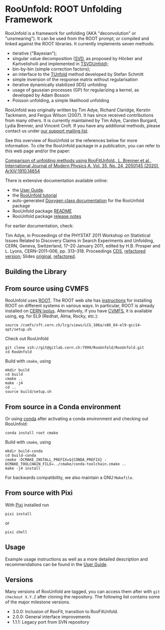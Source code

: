RooUnfold: ROOT Unfolding Framework
===

RooUnfold is a framework for unfolding (AKA "deconvolution" or
"unsmearing").  It can be used from the ROOT prompt, or compiled and
linked against the ROOT libraries.  It currently implements seven
methods:

  - iterative ("Bayesian");
  - singular value decomposition ([SVD](https://arxiv.org/abs/hep-ph/9509307), as proposed by Höcker and Kartvelishvili and implemented in [TSVDUnfold](https://root.cern.ch/doc/master/classTSVDUnfold.html));
  - bin-by-bin (simple correction factors);
  - an interface to the [TUnfold](https://root.cern.ch/doc/master/classTUnfold.html) method developed by Stefan Schmitt
  - simple inversion of the response matrix without regularisation
  - iterative dynamically stabilized (IDS) unfolding
  - usage of gaussian processes (GP) for regularizing a kernel, as developed by Adam Bosson
  - Poisson unfolding, a simple likelihood unfolding

RooUnfold was originally written by Tim Adye, Richard Claridge,
Kerstin Tackmann, and Fergus Wilson (2007). It has since received
contributions from many others.  It is currently maintained by Tim
Adye, Carsten Burgard, Lydia Brenner, and Vincent Croft. If you have
any additional methods, please contact us under [our support mailing
list](mailto:roounfold-support@cern.ch).

See this overview of RooUnfold or the references below for more
information. To cite the RooUnfold package in a publication, you can
refer to this web page and/or the paper:

[Comparison of unfolding methods using RooFitUnfold., L. Brenner et al., International Journal of Modern Physics A, Vol. 35, No. 24, 2050145 (2020)](https://doi.org/10.1142/S0217751X20501456), [ArXiV:1910.14654](https://arxiv.org/abs/1910.14654)

There is extensive documentation available online:
  - the [User Guide](https://gitlab.cern.ch/RooUnfold/documentation/-/blob/master/RooUnfold_user_guide.pdf).
  - the [RooUnfold tutorial](http://statisticalmethods.web.cern.ch/StatisticalMethods/unfolding/RooUnfold_01-Methods/)
  - auto-generated [Doxygen class documentation](http://roounfold.web.cern.ch/hierarchy.html) for the RooUnfold package
  - RooUnfold package [README](README.md)
  - RooUnfold package [release notes](History.md)

For earlier documentation, check:

Tim Adye, in Proceedings of the PHYSTAT 2011 Workshop on
    Statistical Issues Related to Discovery Claims in Search
    Experiments and Unfolding, CERN, Geneva, Switzerland, 17–20
    January 2011, edited by H.B. Prosper and L. Lyons, CERN–2011–006,
    pp. 313–318. Proceedings [CDS](https://cdsweb.cern.ch/record/1306523), [refactored version](https://roounfold.web.cern.ch/phystat2011_adye.pdf); Slides [original](https://indico.cern.ch/event/107747/contributions/32673/), [refactored](https://roounfold.web.cern.ch/adye_tim.pdf).

Building the Library
---

From source using CVMFS
----

RooUnfold uses [ROOT](https://root.cern.ch/). The ROOT web site has [instructions](https://root.cern/install/)
for installing ROOT on different systems in various ways.
In particular, ROOT is already installed on [CERN
lxplus](https://lxplusdoc.web.cern.ch/). Alternatively, if you have
[CVMFS](https://cernvm.cern.ch/fs/), it is available using, eg. for
EL9 (Redhat, Alma, Rocky, etc.):
```
source /cvmfs/sft.cern.ch/lcg/views/LCG_106a/x86_64-el9-gcc14-opt/setup.sh
```
Check out RooUnfold

    git clone ssh://git@gitlab.cern.ch:7999/RooUnfold/RooUnfold.git
    cd RooUnfold

Build with `cmake`, using

    mkdir build
    cd build
    cmake ..
    make -j4
    cd ..
    source build/setup.sh


From source in a Conda environment
----

Or using [conda](https://root.cern/install/#conda) after activating
a conda environment and checking out RooUnfold:
```
conda install root cmake
```

Build with `cmake`, using

    mkdir build-conda
    cd build-conda
    cmake -DCMAKE_INSTALL_PREFIX=${CONDA_PREFIX} -DCMAKE_TOOLCHAIN_FILE=../cmake/conda-toolchain.cmake ..
    make -j4 install

For backwards compatibility, we also maintain a GNU `Makefile`.

From source with Pixi
----

With [Pixi](https://pixi.sh/latest/installation/) installed run

```
pixi install
```

or

```
pixi shell
```

Usage
---

Example usage instructions as well as a more detailed description and
recommendations can be found in the [User Guide](https://gitlab.cern.ch/RooUnfold/documentation/-/blob/master/RooUnfold_user_guide.pdf).

Versions
---

Many versions of RooUnfold are tagged, you can access them after with
`git checkout X.Y.Z` after cloning the repository.  The following list
contains some of the major milestone versions.

  - 3.0.0: Inclusion of RooFit, transition to RooFitUnfold.
  - 2.0.0: General interface improvements
  - 1.1.1: Legacy port from SVN repository
